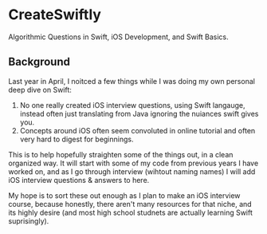 # CreateSwiftly
Algorithmic Questions in Swift, iOS Development, and Swift Basics. 

## Background 
Last year in April, I noitced a few things while I was doing my own personal deep dive on Swift: 
1. No one really created iOS interview questions, using Swift langauge, instead often just translating from Java ignoring the nuiances swift gives you. 
2. Concepts around iOS often seem convoluted in online tutorial and often very hard to digest for beginnings. 

This is to help hopefully straighten some of the things out, in a clean organized way. It will start with some of my code from previous years I have worked on, and as I go through interview (wihtout naming names) I will add iOS interview questions & answers to here. 

My hope is to sort these out enough as I plan to make an iOS interview course, because honestly, there aren't many resources for that niche, and its highly desire (and most high school studnets are actually learning Swift suprisingly). 
